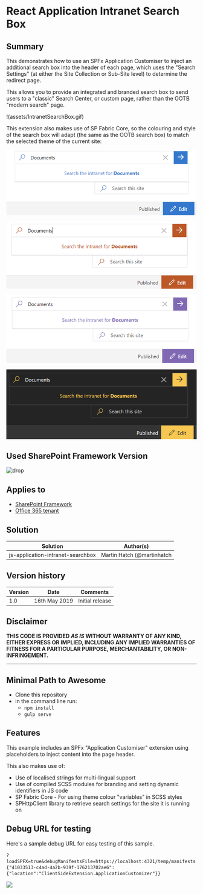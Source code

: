 # React Application Intranet Search Box

## Summary
This demonstrates how to use an SPFx Application Customiser to inject an additional search box into the header of each page, which uses the "Search Settings" (at either the Site Collection or Sub-Site level) to determine the redirect page.

This allows you to provide an integrated and branded search box to send users to a "classic" Search Center, or custom page, rather than the OOTB "modern search" page.  

!(assets/IntranetSearchBox.gif)

This extension also makes use of SP Fabric Core, so the colouring and style of the search box will adapt (the same as the OOTB search box) to match the selected theme of the current site:

![Blue Theme](assets/Theme_Blue.png)

![Orange Theme](assets/Theme_Orange.png)

![Purple Theme](assets/Theme_Purple.png)

![Dark Yellow Theme](assets/Theme_Dark.png)

## Used SharePoint Framework Version 
![drop](https://img.shields.io/badge/version-GA-green.svg)

## Applies to

* [SharePoint Framework](https://dev.office.com/sharepoint)
* [Office 365 tenant](https://dev.office.com/sharepoint/docs/spfx/set-up-your-development-environment)


## Solution

Solution|Author(s)
--------|---------
js-application-intranet-searchbox | Martin Hatch (@martinhatch | https://martinhatch.com)

## Version history

Version|Date|Comments
-------|----|--------
1.0|16th May 2019|Initial release

## Disclaimer
**THIS CODE IS PROVIDED *AS IS* WITHOUT WARRANTY OF ANY KIND, EITHER EXPRESS OR IMPLIED, INCLUDING ANY IMPLIED WARRANTIES OF FITNESS FOR A PARTICULAR PURPOSE, MERCHANTABILITY, OR NON-INFRINGEMENT.**

---

## Minimal Path to Awesome

- Clone this repository
- in the command line run:
  - `npm install`
  - `gulp serve`

## Features
This example includes an SPFx "Application Customiser" extension using placeholders to inject content into the page header.

This also makes use of:

- Use of localised strings for multi-lingual support
- Use of compiled SCSS modules for branding and setting dynamic identifiers in JS code
- SP Fabric Core - For using theme colour "variables" in SCSS styles
- SPHttpClient library to retrieve search settings for the site it is running on

## Debug URL for testing
Here's a sample debug URL for easy testing of this sample. 

```
?loadSPFX=true&debugManifestsFile=https://localhost:4321/temp/manifests.js&customActions={"41033513-c4ad-4a2b-939f-176213702ae6":{"location":"ClientSideExtension.ApplicationCustomizer"}}
```

<img src="https://telemetry.sharepointpnp.com/sp-dev-fx-extensions/samples/readme-template" />